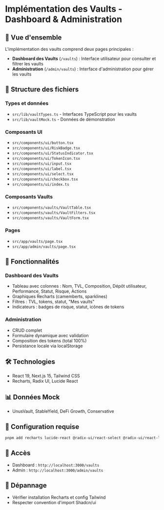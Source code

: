 # Implémentation des Vaults - Dashboard & Administration

## 🎯 Vue d'ensemble

L'implémentation des vaults comprend deux pages principales :
- **Dashboard des Vaults** (`/vaults`) : Interface utilisateur pour consulter et filtrer les vaults
- **Administration** (`/admin/vaults`) : Interface d'administration pour gérer les vaults

## 📁 Structure des fichiers

### Types et données
- `src/lib/vaultTypes.ts` - Interfaces TypeScript pour les vaults
- `src/lib/vaultMock.ts` - Données de démonstration

### Composants UI
- `src/components/ui/button.tsx`
- `src/components/ui/RiskBadge.tsx`
- `src/components/ui/StatusIndicator.tsx`
- `src/components/ui/TokenIcon.tsx`
- `src/components/ui/input.tsx`
- `src/components/ui/label.tsx`
- `src/components/ui/select.tsx`
- `src/components/ui/checkbox.tsx`
- `src/components/ui/index.ts`

### Composants Vaults
- `src/components/vaults/VaultTable.tsx`
- `src/components/vaults/VaultFilters.tsx`
- `src/components/vaults/VaultForm.tsx`

### Pages
- `src/app/vaults/page.tsx`
- `src/app/admin/vaults/page.tsx`

## 🎨 Fonctionnalités

### Dashboard des Vaults
- Tableau avec colonnes : Nom, TVL, Composition, Dépôt utilisateur, Performance, Statut, Risque, Actions
- Graphiques Recharts (camemberts, sparklines)
- Filtres : TVL, tokens, statut, "Mes vaults"
- Indicateurs : badges de risque, statut, icônes de tokens

### Administration
- CRUD complet
- Formulaire dynamique avec validation
- Composition des tokens (total 100%)
- Persistance locale via localStorage

## 🛠️ Technologies
- React 19, Next.js 15, Tailwind CSS
- Recharts, Radix UI, Lucide React

## 📊 Données Mock
- UnusVault, StableYield, DeFi Growth, Conservative

## 🔧 Configuration requise
```bash
pnpm add recharts lucide-react @radix-ui/react-select @radix-ui/react-label @radix-ui/react-checkbox class-variance-authority
```

## 🚀 Accès
- Dashboard : `http://localhost:3000/vaults`
- Admin : `http://localhost:3000/admin/vaults`

## 🐛 Dépannage
- Vérifier installation Recharts et config Tailwind
- Respecter convention d'import Shadcn/ui

